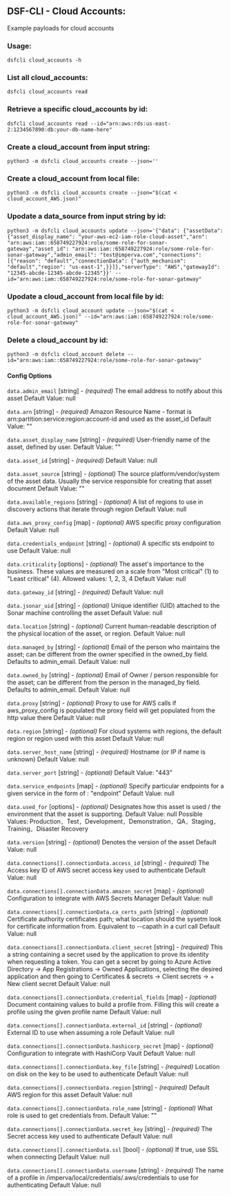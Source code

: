 ## DSF-CLI - Cloud Accounts:
Example payloads for cloud accounts

### Usage:
`dsfcli cloud_accounts -h`

### List all cloud_accounts:
`dsfcli cloud_accounts read`

### Retrieve a specific cloud_accounts by id:
`dsfcli cloud_accounts read --id="arn:aws:rds:us-east-2:1234567890:db:your-db-name-here"`

### Create a cloud_account from input string:
`python3 -m dsfcli cloud_accounts create --json=''`

### Create a cloud_account from local file:
`python3 -m dsfcli cloud_accounts create --json="$(cat < cloud_account_AWS.json)"`

### Upodate a data_source from input string by id:
`python3 -m dsfcli cloud_accounts update --json='{"data": {"assetData": {"asset_display_name": "your-aws-ec2-iam-role-cloud-asset","arn": "arn:aws:iam::658749227924:role/some-role-for-sonar-gateway","asset_id": "arn:aws:iam::658749227924:role/some-role-for-sonar-gateway","admin_email": "test@imperva.com","connections": [{"reason": "default","connectionData": {"auth_mechanism": "default","region": "us-east-1",}}]},"serverType": "AWS","gatewayId": "12345-abcde-12345-abcde-12345"}}' --id="arn:aws:iam::658749227924:role/some-role-for-sonar-gateway"`

### Upodate a cloud_account from local file by id:
`python3 -m dsfcli cloud_account update --json="$(cat < cloud_account_AWS.json)" --id="arn:aws:iam::658749227924:role/some-role-for-sonar-gateway"`

### Delete a cloud_account by id:
`python3 -m dsfcli cloud_account delete --id="arn:aws:iam::658749227924:role/some-role-for-sonar-gateway"`


#### Config Options ####

`data.admin_email` [string] - _(required)_ The email address to notify about this asset Default Value: null

`data.arn` [string] - _(required)_ Amazon Resource Name - format is arn:partition:service:region:account-id and used as the asset_id Default Value: ""

`data.asset_display_name` [string] - _(required)_ User-friendly name of the asset, defined by user. Default Value: ""

`data.asset_id` [string] - _(required)_  Default Value: null

`data.asset_source` [string] - _(optional)_ The source platform/vendor/system of the asset data. Usually the service responsible for creating that asset document Default Value: ""

`data.available_regions` [string] - _(optional)_ A list of regions to use in discovery actions that iterate through region Default Value: null

`data.aws_proxy_config` [map] - _(optional)_ AWS specific proxy configuration Default Value: null

`data.credentials_endpoint` [string] - _(optional)_ A specific sts endpoint to use Default Value: null

`data.criticality` [options] - _(optional)_ The asset's importance to the business. These values are measured on a scale from "Most critical" (1) to "Least critical" (4). Allowed values: 1, 2, 3, 4 Default Value: null

`data.gateway_id` [string] - _(required)_  Default Value: null

`data.jsonar_uid` [string] - _(optional)_ Unique identifier (UID) attached to the Sonar machine controlling the asset Default Value: null

`data.location` [string] - _(optional)_ Current human-readable description of the physical location of the asset, or region. Default Value: null

`data.managed_by` [string] - _(optional)_ Email of the person who maintains the asset; can be different from the owner specified in the owned_by field. Defaults to admin_email. Default Value: null

`data.owned_by` [string] - _(optional)_ Email of Owner / person responsible for the asset; can be different from the person in the managed_by field. Defaults to admin_email. Default Value: null

`data.proxy` [string] - _(optional)_ Proxy to use for AWS calls if aws_proxy_config is populated the proxy field will get populated from the http value there Default Value: null

`data.region` [string] - _(optional)_ For cloud systems with regions, the default region or region used with this asset Default Value: null

`data.server_host_name` [string] - _(required)_ Hostname (or IP if name is unknown) Default Value: null

`data.server_port` [string] - _(optional)_  Default Value: "443"

`data.service_endpoints` [map] - _(optional)_ Specify particular endpoints for a given service in the form of <service name>: "endpoint" Default Value: null

`data.used_for` [options] - _(optional)_ Designates how this asset is used / the environment that the asset is supporting. Default Value: null Possible Values: Production`, `Test`, `Development`, `Demonstration`, `QA`, `Staging`, `Training`, `Disaster Recovery

`data.version` [string] - _(optional)_ Denotes the version of the asset Default Value: null

`data.connections[].connectionData.access_id` [string] - _(required)_ The Access key ID of AWS secret access key used to authenticate Default Value: null

`data.connections[].connectionData.amazon_secret` [map] - _(optional)_ Configuration to integrate with AWS Secrets Manager Default Value: null

`data.connections[].connectionData.ca_certs_path` [string] - _(optional)_ Certificate authority certificates path; what location should the sysetm look for certificate information from. Equivalent to --capath in a curl call Default Value: null

`data.connections[].connectionData.client_secret` [string] - _(required)_ This a string containing a secret used by the application to prove its identity when requesting a token. You can get a secret by going to Azure Active Directory -> App Registrations -> Owned Applications, selecting the desired application and then going to Certificates & secrets -> Client secrets -> + New client secret Default Value: null

`data.connections[].connectionData.credential_fields` [map] - _(optional)_ Document containing values to build a profile from. Filling this will create a profile using the given profile name Default Value: null

`data.connections[].connectionData.external_id` [string] - _(optional)_ External ID to use when assuming a role Default Value: null

`data.connections[].connectionData.hashicorp_secret` [map] - _(optional)_ Configuration to integrate with HashiCorp Vault Default Value: null

`data.connections[].connectionData.key_file` [string] - _(required)_ Location on disk on the key to be used to authenticate Default Value: null

`data.connections[].connectionData.region` [string] - _(required)_ Default AWS region for this asset Default Value: null

`data.connections[].connectionData.role_name` [string] - _(optional)_ What role is used to get credentials from. Default Value: ""

`data.connections[].connectionData.secret_key` [string] - _(required)_ The Secret access key used to authenticate Default Value: null

`data.connections[].connectionData.ssl` [bool] - _(optional)_ If true, use SSL when connecting Default Value: null

`data.connections[].connectionData.username` [string] - _(required)_ The name of a profile in /imperva/local/credentials/.aws/credentials to use for authenticating Default Value: null



